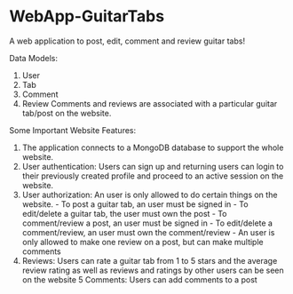 # WebApp-GuitarTabs
A web application to post, edit, comment and review guitar tabs!

Data Models:
1) User
2) Tab
3) Comment
4) Review
Comments and reviews are associated with a particular guitar tab/post on the website.

Some Important Website Features:
1) The application connects to a MongoDB database to support the whole website. 
2) User authentication: Users can sign up and returning users can login to their previously created profile and proceed to an active session on the website. 
3) User authorization: An user is only allowed to do certain things on the website. 
                  - To post a guitar tab, an user must be signed in
                  - To edit/delete a guitar tab, the user must own the post
                  - To comment/review a post, an user must be signed in
                  - To edit/delete a comment/review, an user must own the comment/review
                  - An user is only allowed to make one review on a post, but can make multiple comments
4) Reviews: Users can rate a guitar tab from 1 to 5 stars and the average review rating as well as reviews and ratings by other users can be seen on the website
5 Comments: Users can add comments to a post
